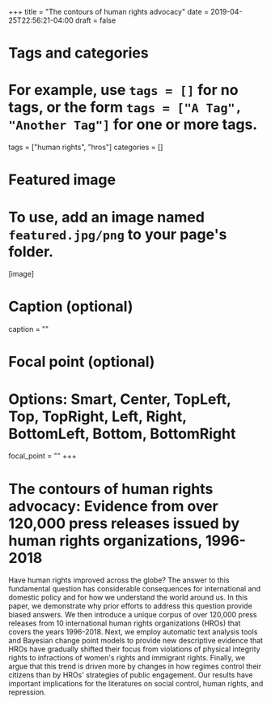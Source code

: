 +++
title = "The contours of human rights advocacy"
date = 2019-04-25T22:56:21-04:00
draft = false

# Tags and categories
# For example, use `tags = []` for no tags, or the form `tags = ["A Tag", "Another Tag"]` for one or more tags.
tags = ["human rights", "hros"]
categories = []

# Featured image
# To use, add an image named `featured.jpg/png` to your page's folder. 
[image]
  # Caption (optional)
  caption = ""

  # Focal point (optional)
  # Options: Smart, Center, TopLeft, Top, TopRight, Left, Right, BottomLeft, Bottom, BottomRight
  focal_point = ""
+++

# The contours of human rights advocacy: Evidence from over 120,000 press releases issued by human rights organizations, 1996-2018


Have human rights improved across the globe? The answer to this fundamental question has considerable consequences for international and domestic policy and for how we understand the world around us. In this paper, we demonstrate why prior efforts to address this question provide biased answers. We then introduce a unique corpus of over 120,000 press releases from 10 international human rights organizations (HROs) that covers the years 1996-2018. Next, we employ automatic text analysis tools and Bayesian change point models to provide new descriptive evidence that HROs have gradually shifted their focus from violations of physical integrity rights to infractions of women's rights and immigrant rights. Finally, we argue that this trend is driven more by changes in how regimes control their citizens than by HROs' strategies of public engagement. Our results have important implications for the literatures on social control, human rights, and repression.